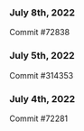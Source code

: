 ### July 8th, 2022

Commit #72838

### July 5th, 2022

Commit #314353


### July 4th, 2022

Commit #72281
